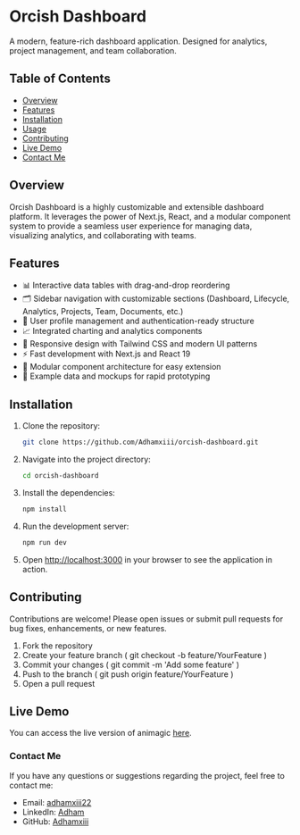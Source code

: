 # Orcish Dashboard

A modern, feature-rich dashboard application. Designed for analytics, project management, and team collaboration.

## Table of Contents

- [Overview](#overview)
- [Features](#features)
- [Installation](#installation)
- [Usage](#usage)
- [Contributing](#contributing)
- [Live Demo](#live-demo)
- [Contact Me](#contact-me)

## Overview

Orcish Dashboard is a highly customizable and extensible dashboard platform. It leverages the power of Next.js, React, and a modular component system to provide a seamless user experience for managing data, visualizing analytics, and collaborating with teams.

## Features

- 📊 Interactive data tables with drag-and-drop reordering
- 🗂️ Sidebar navigation with customizable sections (Dashboard, Lifecycle, Analytics, Projects, Team, Documents, etc.)
- 👥 User profile management and authentication-ready structure
- 📈 Integrated charting and analytics components
- 🎨 Responsive design with Tailwind CSS and modern UI patterns
- ⚡ Fast development with Next.js and React 19
- 🧩 Modular component architecture for easy extension
- 📝 Example data and mockups for rapid prototyping

## Installation

1. Clone the repository:

   ```bash
   git clone https://github.com/Adhamxiii/orcish-dashboard.git
   ```

2. Navigate into the project directory:

   ```bash
   cd orcish-dashboard
   ```

3. Install the dependencies:

   ```bash
   npm install
   ```

4. Run the development server:

   ```bash
   npm run dev
   ```

5. Open [http://localhost:3000](http://localhost:3000) in your browser to see the application in action.

## Contributing
Contributions are welcome! Please open issues or submit pull requests for bug fixes, enhancements, or new features.

1. Fork the repository
2. Create your feature branch ( git checkout -b feature/YourFeature )
3. Commit your changes ( git commit -m 'Add some feature' )
4. Push to the branch ( git push origin feature/YourFeature )
5. Open a pull request

## Live Demo

You can access the live version of animagic [here](https://orcish-dashboard-pi.vercel.app/).

### Contact Me

If you have any questions or suggestions regarding the project, feel free to contact me:

- Email: [adhamxiii22](mailto:adhamxiii22@gmail.com)
- LinkedIn: [Adham](https://www.linkedin.com/in/adhamnasser/)
- GitHub: [Adhamxiii](https://github.com/Adhamxiii)